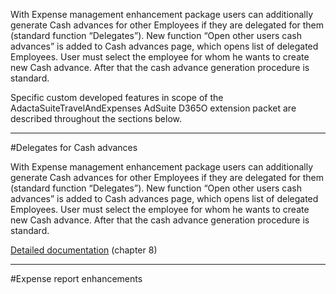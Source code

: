 With Expense management enhancement package users can additionally generate Cash advances for other Employees if they are delegated for them (standard function “Delegates”). New function “Open other users cash advances” is added to Cash advances page, which opens list of delegated Employees. User must select the employee for whom he wants to create new Cash advance. After that the cash advance generation procedure is standard.

Specific custom developed features in scope of the AdactaSuiteTravelAndExpenses AdSuite D365O extension packet are described throughout the sections below.

-----

#Delegates for Cash advances

With Expense management enhancement package users can additionally generate Cash advances for other Employees if they are delegated for them (standard function “Delegates”). New function “Open other users cash advances” is added to Cash advances page, which opens list of delegated Employees. User must select the employee for whom he wants to create new Cash advance. After that the cash advance generation procedure is standard.

[Detailed documentation](http://axweb/D365O%20INIT%20Documents/D365O%20AdSuite_Expense%20management.docx?Web=1) (chapter 8)

-----

#Expense report enhancements